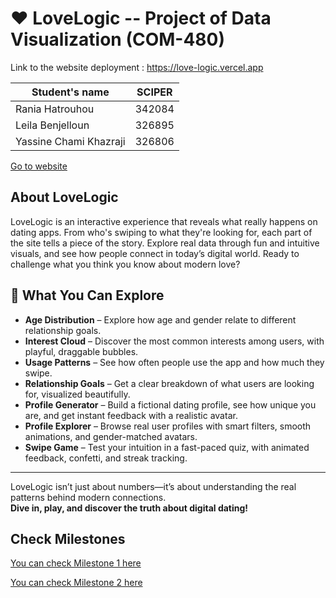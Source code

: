 # ❤️ LoveLogic -- Project of Data Visualization (COM-480)

Link to the website deployment : https://love-logic.vercel.app

| Student's name | SCIPER |
| -------------- | ------ |
| Rania Hatrouhou| 342084|
| Leila Benjelloun| 326895|
|Yassine Chami Khazraji |326806 |


[Go to website](https://love-logic-raniahtr-ranias-projects-cea5148e.vercel.app)


## About LoveLogic

LoveLogic is an interactive experience that reveals what really happens on dating apps. From who's swiping to what they're looking for, each part of the site tells a piece of the story. Explore real data through fun and intuitive visuals, and see how people connect in today’s digital world. Ready to challenge what you think you know about modern love?


## 🚀 What You Can Explore

- **Age Distribution** – Explore how age and gender relate to different relationship goals.
- **Interest Cloud** – Discover the most common interests among users, with playful, draggable bubbles.
- **Usage Patterns** – See how often people use the app and how much they swipe.
- **Relationship Goals** – Get a clear breakdown of what users are looking for, visualized beautifully.
- **Profile Generator** – Build a fictional dating profile, see how unique you are, and get instant feedback with a realistic avatar.
- **Profile Explorer** – Browse real user profiles with smart filters, smooth animations, and gender-matched avatars.
- **Swipe Game** – Test your intuition in a fast-paced quiz, with animated feedback, confetti, and streak tracking.

---

LoveLogic isn’t just about numbers—it’s about understanding the real patterns behind modern connections.  
**Dive in, play, and discover the truth about digital dating!**


## Check Milestones

[You can check Milestone 1 here](milestones/Milestone1_Viz212.pdf)

[You can check Milestone 2 here](milestones/Milestone2_Viz212-2.pdf)


